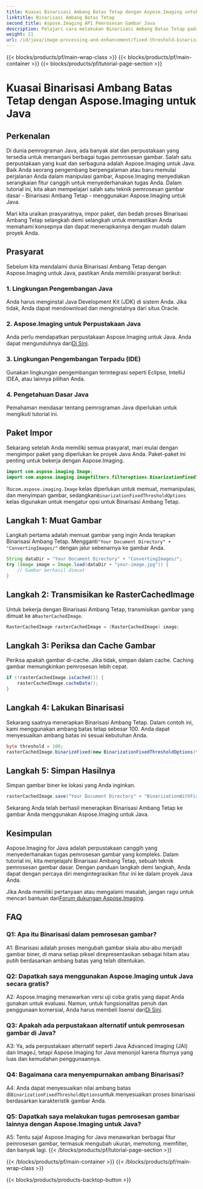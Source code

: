 ```yaml
---
title: Kuasai Binarisasi Ambang Batas Tetap dengan Aspose.Imaging untuk Java
linktitle: Binarisasi Ambang Batas Tetap
second_title: Aspose.Imaging API Pemrosesan Gambar Java
description: Pelajari cara melakukan Binarisasi Ambang Batas Tetap pada gambar menggunakan Aspose.Imaging untuk Java.
weight: 21
url: /id/java/image-processing-and-enhancement/fixed-threshold-binarization/
---
```


{{< blocks/products/pf/main-wrap-class >}}
{{< blocks/products/pf/main-container >}}
{{< blocks/products/pf/tutorial-page-section >}}

# Kuasai Binarisasi Ambang Batas Tetap dengan Aspose.Imaging untuk Java

## Perkenalan

Di dunia pemrograman Java, ada banyak alat dan perpustakaan yang tersedia untuk menangani berbagai tugas pemrosesan gambar. Salah satu perpustakaan yang kuat dan serbaguna adalah Aspose.Imaging untuk Java. Baik Anda seorang pengembang berpengalaman atau baru memulai perjalanan Anda dalam manipulasi gambar, Aspose.Imaging menyediakan serangkaian fitur canggih untuk menyederhanakan tugas Anda. Dalam tutorial ini, kita akan mempelajari salah satu teknik pemrosesan gambar dasar - Binarisasi Ambang Tetap - menggunakan Aspose.Imaging untuk Java.

Mari kita uraikan prasyaratnya, impor paket, dan bedah proses Binarisasi Ambang Tetap selangkah demi selangkah untuk memastikan Anda memahami konsepnya dan dapat menerapkannya dengan mudah dalam proyek Anda.

## Prasyarat

Sebelum kita mendalami dunia Binarisasi Ambang Tetap dengan Aspose.Imaging untuk Java, pastikan Anda memiliki prasyarat berikut:

### 1. Lingkungan Pengembangan Java

Anda harus menginstal Java Development Kit (JDK) di sistem Anda. Jika tidak, Anda dapat mendownload dan menginstalnya dari situs Oracle.

### 2. Aspose.Imaging untuk Perpustakaan Java

 Anda perlu mendapatkan perpustakaan Aspose.Imaging untuk Java. Anda dapat mengunduhnya dari[Di Sini](https://releases.aspose.com/imaging/java/).

### 3. Lingkungan Pengembangan Terpadu (IDE)

Gunakan lingkungan pengembangan terintegrasi seperti Eclipse, IntelliJ IDEA, atau lainnya pilihan Anda.

### 4. Pengetahuan Dasar Java

Pemahaman mendasar tentang pemrograman Java diperlukan untuk mengikuti tutorial ini.

## Paket Impor

Sekarang setelah Anda memiliki semua prasyarat, mari mulai dengan mengimpor paket yang diperlukan ke proyek Java Anda. Paket-paket ini penting untuk bekerja dengan Aspose.Imaging.

```java
import com.aspose.imaging.Image;
import com.aspose.imaging.imagefilters.filteroptions.BinarizationFixedThresholdOptions;
```

 Itu`com.aspose.imaging.Image` kelas diperlukan untuk memuat, memanipulasi, dan menyimpan gambar, sedangkan`BinarizationFixedThresholdOptions` kelas digunakan untuk mengatur opsi untuk Binarisasi Ambang Tetap.

## Langkah 1: Muat Gambar

 Langkah pertama adalah memuat gambar yang ingin Anda terapkan Binarisasi Ambang Tetap. Mengganti`"Your Document Directory" + "ConvertingImages/"` dengan jalur sebenarnya ke gambar Anda.

```java
String dataDir = "Your Document Directory" + "ConvertingImages/";
try (Image image = Image.load(dataDir + "your-image.jpg")) {
    // Gambar berhasil dimuat
}
```

## Langkah 2: Transmisikan ke RasterCachedImage

 Untuk bekerja dengan Binarisasi Ambang Tetap, transmisikan gambar yang dimuat ke a`RasterCachedImage`.

```java
RasterCachedImage rasterCachedImage = (RasterCachedImage) image;
```

## Langkah 3: Periksa dan Cache Gambar

Periksa apakah gambar di-cache. Jika tidak, simpan dalam cache. Caching gambar memungkinkan pemrosesan lebih cepat.

```java
if (!rasterCachedImage.isCached()) {
    rasterCachedImage.cacheData();
}
```

## Langkah 4: Lakukan Binarisasi

Sekarang saatnya menerapkan Binarisasi Ambang Tetap. Dalam contoh ini, kami menggunakan ambang batas tetap sebesar 100. Anda dapat menyesuaikan ambang batas ini sesuai kebutuhan Anda.

```java
byte threshold = 100;
rasterCachedImage.binarizeFixed(new BinarizationFixedThresholdOptions(threshold));
```

## Langkah 5: Simpan Hasilnya

Simpan gambar biner ke lokasi yang Anda inginkan.

```java
rasterCachedImage.save("Your Document Directory" + "BinarizationWithFixedThreshold_out.jpg");
```

Sekarang Anda telah berhasil menerapkan Binarisasi Ambang Tetap ke gambar Anda menggunakan Aspose.Imaging untuk Java.

## Kesimpulan

Aspose.Imaging for Java adalah perpustakaan canggih yang menyederhanakan tugas pemrosesan gambar yang kompleks. Dalam tutorial ini, kita menjelajahi Binarisasi Ambang Tetap, sebuah teknik pemrosesan gambar dasar. Dengan panduan langkah demi langkah, Anda dapat dengan percaya diri mengintegrasikan fitur ini ke dalam proyek Java Anda.

Jika Anda memiliki pertanyaan atau mengalami masalah, jangan ragu untuk mencari bantuan dari[Forum dukungan Aspose.Imaging](https://forum.aspose.com/).

## FAQ

### Q1: Apa itu Binarisasi dalam pemrosesan gambar?

A1: Binarisasi adalah proses mengubah gambar skala abu-abu menjadi gambar biner, di mana setiap piksel direpresentasikan sebagai hitam atau putih berdasarkan ambang batas yang telah ditentukan.

### Q2: Dapatkah saya menggunakan Aspose.Imaging untuk Java secara gratis?

 A2: Aspose.Imaging menawarkan versi uji coba gratis yang dapat Anda gunakan untuk evaluasi. Namun, untuk fungsionalitas penuh dan penggunaan komersial, Anda harus membeli lisensi dari[Di Sini](https://purchase.aspose.com/buy).

### Q3: Apakah ada perpustakaan alternatif untuk pemrosesan gambar di Java?

A3: Ya, ada perpustakaan alternatif seperti Java Advanced Imaging (JAI) dan ImageJ, tetapi Aspose.Imaging for Java menonjol karena fiturnya yang luas dan kemudahan penggunaannya.

### Q4: Bagaimana cara menyempurnakan ambang Binarisasi?

 A4: Anda dapat menyesuaikan nilai ambang batas di`BinarizationFixedThresholdOptions`untuk menyesuaikan proses binarisasi berdasarkan karakteristik gambar Anda.

### Q5: Dapatkah saya melakukan tugas pemrosesan gambar lainnya dengan Aspose.Imaging untuk Java?

A5: Tentu saja! Aspose.Imaging for Java menawarkan berbagai fitur pemrosesan gambar, termasuk mengubah ukuran, memotong, memfilter, dan banyak lagi.
{{< /blocks/products/pf/tutorial-page-section >}}

{{< /blocks/products/pf/main-container >}}
{{< /blocks/products/pf/main-wrap-class >}}

{{< blocks/products/products-backtop-button >}}
